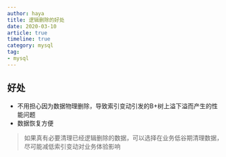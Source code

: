 ```yaml
---
author: haya
title: 逻辑删除的好处
date: 2020-03-10
article: true
timeline: true
category: mysql
tag:
- mysql
---
```


## 好处
- 不用担心因为数据物理删除，导致索引变动引发的B+树上溢下溢而产生的性能问题
- 数据恢复方便

> 如果真有必要清理已经逻辑删除的数据，可以选择在业务低谷期清理数据，尽可能减低索引变动对业务体验影响